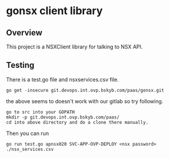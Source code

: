 # gonsx client library

## Overview

This project is a NSXClient library for talking to NSX API.

## Testing

There is a test.go file and nsxservices.csv file.

```
go get -insecure git.devops.int.ovp.bskyb.com/paas/gonsx.git
```

the above seems to doesn't work with our gitlab so try following.

```
go to src into your GOPATH
mkdir -p git.devops.int.ovp.bskyb.com/paas/
cd into above directory and do a clone there manually.
```

Then you can run
```
go run test.go apnsx020 SVC-APP-OVP-DEPLOY <nsx password> ./nsx_services.csv
```